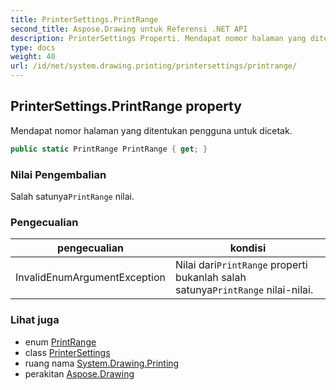 ```yaml
---
title: PrinterSettings.PrintRange
second_title: Aspose.Drawing untuk Referensi .NET API
description: PrinterSettings Properti. Mendapat nomor halaman yang ditentukan pengguna untuk dicetak.
type: docs
weight: 40
url: /id/net/system.drawing.printing/printersettings/printrange/
---
```

## PrinterSettings.PrintRange property

Mendapat nomor halaman yang ditentukan pengguna untuk dicetak.

```csharp
public static PrintRange PrintRange { get; }
```

### Nilai Pengembalian

Salah satunya`PrintRange` nilai.

### Pengecualian

| pengecualian | kondisi |
| --- | --- |
| InvalidEnumArgumentException | Nilai dari`PrintRange` properti bukanlah salah satunya`PrintRange` nilai-nilai. |

### Lihat juga

* enum [PrintRange](../../printrange/)
* class [PrinterSettings](../)
* ruang nama [System.Drawing.Printing](../../printersettings/)
* perakitan [Aspose.Drawing](../../../)


